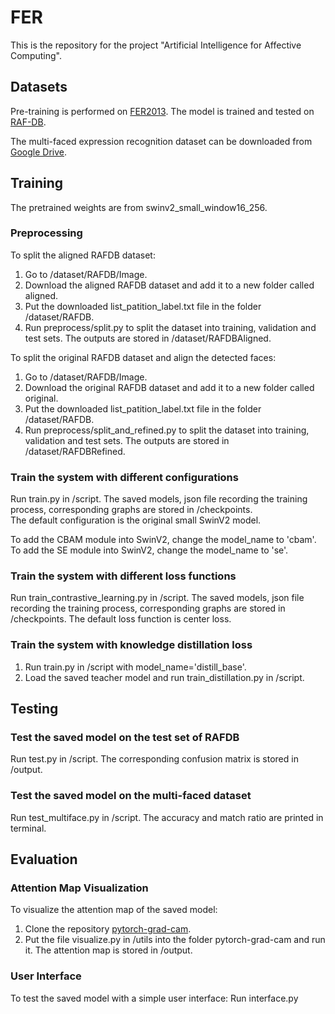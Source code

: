 # FER
This is the repository for the project "Artificial Intelligence for Affective Computing".

## Datasets
Pre-training is performed on [FER2013](https://www.kaggle.com/c/challenges-in-representation-learning-facial-expression-recognition-challenge/data).
The model is trained and tested on [RAF-DB](http://www.whdeng.cn/raf/model1.html). 

The multi-faced expression recognition dataset can be downloaded from [Google Drive](https://drive.google.com/file/d/10uAtja-Qo-qb6NLan69C5QjOV7EiiSqZ/view?usp=sharing).

## Training
The pretrained weights are from swinv2_small_window16_256.

### Preprocessing
To split the aligned RAFDB dataset:
1. Go to /dataset/RAFDB/Image.
2. Download the aligned RAFDB dataset and add it to a new folder called aligned.
3. Put the downloaded list_patition_label.txt file in the folder /dataset/RAFDB.
4. Run preprocess/split.py to split the dataset into training, validation and test sets. The outputs are stored in /dataset/RAFDBAligned.

To split the original RAFDB dataset and align the detected faces:
1. Go to /dataset/RAFDB/Image.
2. Download the original RAFDB dataset and add it to a new folder called original.
3. Put the downloaded list_patition_label.txt file in the folder /dataset/RAFDB.
4. Run preprocess/split_and_refined.py to split the dataset into training, validation and test sets. The outputs are stored in /dataset/RAFDBRefined.

### Train the system with different configurations
Run train.py in /script. The saved models, json file recording the training process, corresponding graphs are stored in /checkpoints.\
The default configuration is the original small SwinV2 model.

To add the CBAM module into SwinV2, change the model_name to 'cbam'.\
To add the SE module into SwinV2, change the model_name to 'se'.

### Train the system with different loss functions
Run train_contrastive_learning.py in /script. The saved models, json file recording the training process, corresponding graphs are stored in /checkpoints.
The default loss function is center loss.

### Train the system with knowledge distillation loss
1. Run train.py in /script with model_name='distill_base'.
2. Load the saved teacher model and run train_distillation.py in /script.

## Testing
### Test the saved model on the test set of RAFDB
Run test.py in /script. The corresponding confusion matrix is stored in /output.

### Test the saved model on the multi-faced dataset
Run test_multiface.py in /script. The accuracy and match ratio are printed in terminal.

## Evaluation
### Attention Map Visualization
To visualize the attention map of the saved model:
1. Clone the repository [pytorch-grad-cam](https://github.com/jacobgil/pytorch-grad-cam.git).
2. Put the file visualize.py in /utils into the folder pytorch-grad-cam and run it. The attention map is stored in /output.

### User Interface
To test the saved model with a simple user interface:
Run interface.py